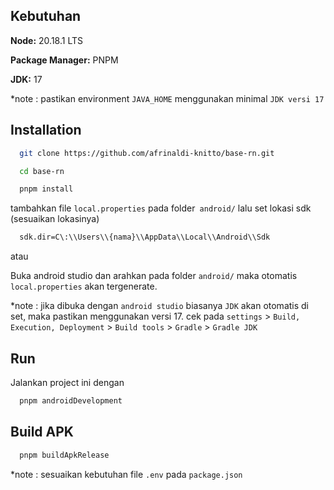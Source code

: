 
## Kebutuhan

**Node:** 20.18.1 LTS

**Package Manager:** PNPM

**JDK:** 17

*note : pastikan environment `JAVA_HOME` menggunakan minimal `JDK versi 17`
## Installation

```bash
  git clone https://github.com/afrinaldi-knitto/base-rn.git
```
```bash
  cd base-rn
```
```bash
  pnpm install
```

tambahkan file `local.properties` pada folder` android/` lalu set lokasi sdk (sesuaikan lokasinya)
```bash
  sdk.dir=C\:\\Users\\{nama}\\AppData\\Local\\Android\\Sdk
```
atau

Buka android studio dan arahkan pada folder `android/` maka otomatis `local.properties` akan tergenerate.

*note : jika dibuka dengan `android studio` biasanya `JDK` akan otomatis di set, maka pastikan menggunakan versi 17. cek pada `settings` > `Build, Execution, Deployment` > `Build tools` > `Gradle` > `Gradle JDK`
## Run

Jalankan project ini dengan

```bash
  pnpm androidDevelopment
```

## Build APK

```bash
  pnpm buildApkRelease
```

*note : sesuaikan kebutuhan file `.env` pada `package.json`
